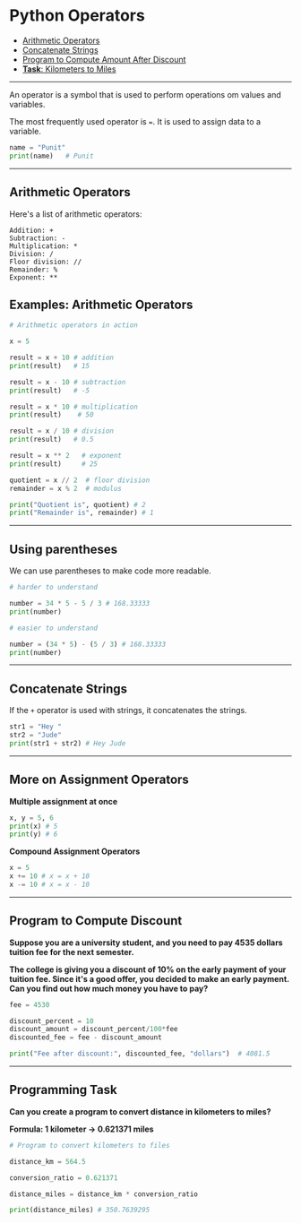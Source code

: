 # Python Operators

- [Arithmetic Operators](#arithmetic-operators)
- [Concatenate Strings](#concatenate-strings)
- [Program to Compute Amount After Discount](#program-to-compute-discount)
- [**Task**: Kilometers to Miles](#programming-task)

---

An operator is a symbol that is used to perform operations om values and variables.

The most frequently used operator is `=`. It is used to assign data to a variable.

```python
name = "Punit"
print(name)   # Punit
```

---

## Arithmetic Operators

Here's a list of arithmetic operators:

```
Addition: +
Subtraction: -
Multiplication: *
Division: /
Floor division: //
Remainder: %
Exponent: **

```

## Examples: Arithmetic Operators

```python
# Arithmetic operators in action

x = 5

result = x + 10 # addition
print(result)   # 15

result = x - 10 # subtraction
print(result)   # -5

result = x * 10 # multiplication
print(result)    # 50

result = x / 10 # division
print(result)   # 0.5

result = x ** 2   # exponent
print(result)     # 25

quotient = x // 2  # floor division
remainder = x % 2  # modulus

print("Quotient is", quotient) # 2
print("Remainder is", remainder) # 1

```

---

## Using parentheses

We can use parentheses to make code more readable.

```python
# harder to understand

number = 34 * 5 - 5 / 3 # 168.33333
print(number)

# easier to understand

number = (34 * 5) - (5 / 3) # 168.33333
print(number)

```

---

## Concatenate Strings

If the `+` operator is used with strings, it concatenates the strings.

```python
str1 = "Hey "
str2 = "Jude"
print(str1 + str2) # Hey Jude

```

---

## More on Assignment Operators

**Multiple assignment at once**

```python
x, y = 5, 6
print(x) # 5
print(y) # 6

```

**Compound Assignment Operators**

```python
x = 5
x += 10 # x = x + 10
x -= 10 # x = x - 10

```

---

## Program to Compute Discount

**Suppose you are a university student, and you need to pay 4535 dollars tuition fee for the next semester.**

**The college is giving you a discount of 10% on the early payment of your tuition fee. Since it's a good offer, you decided to make an early payment. Can you find out how much money you have to pay?**

```python
fee = 4530

discount_percent = 10
discount_amount = discount_percent/100*fee
discounted_fee = fee - discount_amount

print("Fee after discount:", discounted_fee, "dollars")  # 4081.5

```

---

## Programming Task

**Can you create a program to convert distance in kilometers to miles?**

**Formula: 1 kilometer -> 0.621371 miles**

```python
# Program to convert kilometers to files

distance_km = 564.5

conversion_ratio = 0.621371

distance_miles = distance_km * conversion_ratio

print(distance_miles) # 350.7639295

```
